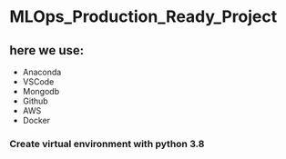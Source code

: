 # MLOps_Production_Ready_Project

## here we use:
- Anaconda
- VSCode
- Mongodb
- Github
- AWS
- Docker

### Create virtual environment with python 3.8
